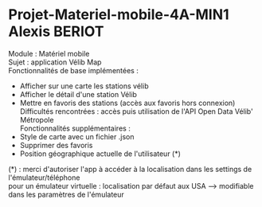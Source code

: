 # Projet-Materiel-mobile-4A-MIN1 Alexis BERIOT  
Module : Matériel mobile  
Sujet : application Vélib Map  
Fonctionnalités de base implémentées :  
- Afficher sur une carte les stations vélib  
- Afficher le détail d'une station Vélib  
- Mettre en favoris des stations (accès aux favoris hors connexion)  
Difficultés rencontrées : accès puis utilisation de l'API Open Data Vélib' Métropole  
Fonctionnalités supplémentaires :  
- Style de carte avec un fichier .json  
- Supprimer des favoris  
- Position géographique actuelle de l'utilisateur (*)  
  
(*) : merci d'autoriser l'app à accéder à la localisation dans les settings de l'émulateur/téléphone  
      pour un émulateur virtuelle : localisation par défaut aux USA --> modifiable dans les paramètres de l'émulateur 